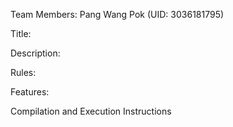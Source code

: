 Team Members:
Pang Wang Pok (UID: 3036181795)




Title:



Description:


Rules:


Features:


Compilation and Execution Instructions
